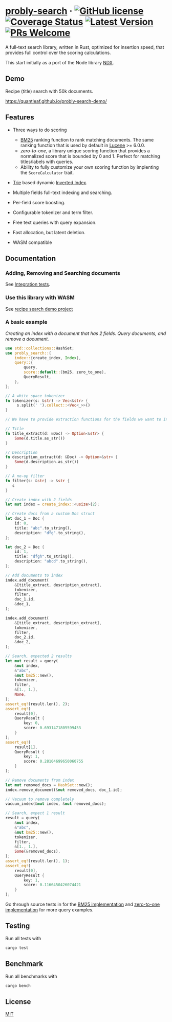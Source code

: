 # [probly-search](https://github.com/quantleaf/probly-search) &middot; [![GitHub license](https://img.shields.io/badge/license-MIT-blue.svg)](https://github.com/quantleaf/probly-search/blob/master/LICENSE) [![Coverage Status](https://coveralls.io/repos/github/quantleaf/probly-search/badge.svg?branch=master&service=github)](https://coveralls.io/github/quantleaf/probly-search?branch=master) [![Latest Version]][crates.io] [![PRs Welcome](https://img.shields.io/badge/PRs-welcome-brightgreen.svg)](https://github.com/quantleaf/probly-search)

[Latest Version]: https://img.shields.io/crates/v/probly-search.svg
[crates.io]: https://crates.io/crates/probly-search

A full-text search library, written in Rust, optimized for insertion speed, that provides full control over the scoring calculations.

This start initially as a port of the Node library [NDX](https://github.com/ndx-search/ndx).

## Demo
Recipe (title) search with 50k documents.

https://quantleaf.github.io/probly-search-demo/

## Features 
- Three ways to do scoring
    -   [BM25](https://en.wikipedia.org/wiki/Okapi_BM25) ranking function to rank matching documents. The same ranking function that is used by default in [Lucene](http://lucene.apache.org/core/) >= 6.0.0.
    -   *zero-to-one*, a library unique scoring function that provides a normalized score that is bounded by 0 and 1. Perfect for matching titles/labels with queries.
    -   Ability to fully customize your own scoring function by implenting the `ScoreCalculator` trait. 

- [Trie](https://en.wikipedia.org/wiki/Trie) based dynamic
  [Inverted Index](https://en.wikipedia.org/wiki/Inverted_index).
- Multiple fields full-text indexing and searching.
- Per-field score boosting.
- Configurable tokenizer and term filter.
- Free text queries with query expansion.
- Fast allocation, but latent deletion.
- WASM compatible


## Documentation 
### Adding, Removing and Searching documents
See [Integration tests](/tests/integrations_tests.rs).

### Use this library with WASM
See [recipe search demo project](https://github.com/quantleaf/probly-search-demo)

### A basic example
*Creating an index with a document that has 2 fields. Query documents, and remove a document.*
```rust
use std::collections::HashSet;
use probly_search::{
    index::{create_index, Index},
    query::{
        query,
        score::default::{bm25, zero_to_one},
        QueryResult,
    },
};

// A white space tokenizer
fn tokenizer(s: &str) -> Vec<&str> {
     s.split(' ').collect::<Vec<_>>()
}

// We have to provide extraction functions for the fields we want to index

// Title
fn title_extract(d: &Doc) -> Option<&str> {
    Some(d.title.as_str())
}

// Description
fn description_extract(d: &Doc) -> Option<&str> {
    Some(d.description.as_str())
}

// A no-op filter
fn filter(s: &str) -> &str {
   s
}

// Create index with 2 fields
let mut index = create_index::<usize>(2);

// Create docs from a custom Doc struct
let doc_1 = Doc {
    id: 0,
    title: "abc".to_string(),
    description: "dfg".to_string(),
};

let doc_2 = Doc {
    id: 1,
    title: "dfgh".to_string(),
    description: "abcd".to_string(),
};

// Add documents to index
index.add_document(
    &[title_extract, description_extract],
    tokenizer,
    filter,
    doc_1.id,
    &doc_1,
);

index.add_document(
    &[title_extract, description_extract],
    tokenizer,
    filter,
    doc_2.id,
    &doc_2,
);

// Search, expected 2 results
let mut result = query(
    &mut index,
    &"abc",
    &mut bm25::new(),
    tokenizer,
    filter,
    &[1., 1.],
    None,
);
assert_eq!(result.len(), 2);
assert_eq!(
    result[0],
    QueryResult {
        key: 0,
        score: 0.6931471805599453
    }
);
assert_eq!(
    result[1],
    QueryResult {
        key: 1,
        score: 0.28104699650060755
    }
);

// Remove documents from index
let mut removed_docs = HashSet::new();
index.remove_document(&mut removed_docs, doc_1.id);

// Vacuum to remove completely
vacuum_index(&mut index, &mut removed_docs);

// Search, expect 1 result
result = query(
    &mut index,
    &"abc",
    &mut bm25::new(),
    tokenizer,
    filter,
    &[1., 1.],
    Some(&removed_docs),
);
assert_eq!(result.len(), 1);
assert_eq!(
    result[0],
    QueryResult {
        key: 1,
        score: 0.1166450426074421
    }
);
```

Go through source tests in for the [BM25 implementation](https://github.com/quantleaf/probly-search/blob/master/src/query/score/default/bm25.rs) and [zero-to-one implementation](https://github.com/quantleaf/probly-search/blob/master/src/query/score/default/zero_to_one.rs) for more query examples.

## Testing
Run all tests with
```rust
cargo test
```

## Benchmark
Run all benchmarks with
```rust
cargo bench
```

## License

[MIT](http://opensource.org/licenses/MIT)

